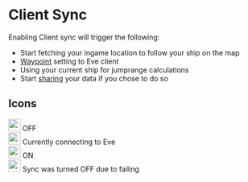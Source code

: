 # Client Sync
Enabling Client sync will trigger the following:

 - Start fetching your ingame location to follow your ship on the map
 - [Waypoint](https://eveeye.readthedocs.io/en/latest/sync/waypoints/) setting to Eve client
 - Using your current ship for jumprange calculations
 - Start [sharing](https://eveeye.readthedocs.io/en/latest/sharing/cloud/) your data if you chose to do so

## Icons
<img src="https://raw.githubusercontent.com/Risingson/eedocs/master/docs/images/Marker-100_off.png" width="24" height="24" > OFF<br>
<img src="https://raw.githubusercontent.com/Risingson/eedocs/master/docs/images/Marker-100_standby.png" width="24" height="24" > Currently connecting to Eve<br>
<img src="https://raw.githubusercontent.com/Risingson/eedocs/master/docs/images/Marker-100_on.png" width="24" height="24" > ON<br>
<img src="https://raw.githubusercontent.com/Risingson/eedocs/master/docs/images/Marker-100_fail.png" width="24" height="24" > Sync was turned OFF due to failing<br>



<!--stackedit_data:
eyJoaXN0b3J5IjpbLTIxMjkzODkzNDEsLTE4ODk0MDcyMjUsLT
Q1NzE3NDE0OSwzMTUzOTI2NzksMTM1NDU0Mjk2Niw3MjA5MDMw
MjMsLTE3NjkzOTQwODgsODI3ODA2ODI3LDE4ODAwMDE4LDE4OT
I5MjYwOCwtNDIxNDU1Mjk4LDEwNjQxMTM3OSwtMTI4MzUzNTA5
NywtNzcwOTM2ODQwLDYwNzU2NDQ3LC0yMTAzNzc1ODYzLDQwND
QxNDYxOSwtMjA4MDUwODU0NywxMjUzMTQ3NjU1LC0xNDY3MDg4
ODk0XX0=
-->